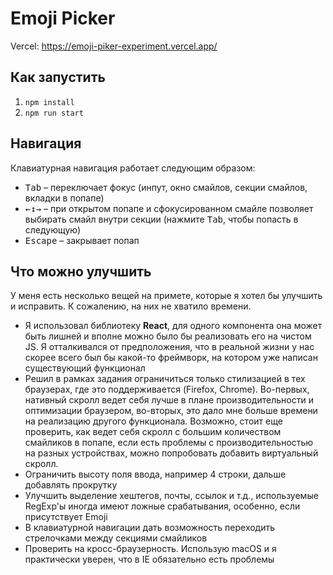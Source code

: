# Emoji Picker

Vercel: https://emoji-piker-experiment.vercel.app/

## Как запустить

1. `npm install`
2. `npm run start`

## Навигация

Клавиатурная навигация работает следующим образом:

- <kbd>Tab</kbd> – переключает фокус (инпут, окно смайлов, секции смайлов, вкладки в попапе)
- <kbd>←↕→</kbd> – при открытом попапе и сфокусированном смайле позволяет выбирать смайл внутри секции (нажмите <kbd>
  Tab</kbd>, чтобы попасть в следующую)
- <kbd>Escape</kbd> – закрывает попап

## Что можно улучшить

У меня есть несколько вещей на примете, которые я хотел бы улучшить и исправить. К сожалению, на них не хватило времени.

- Я использовал библиотеку **React**, для одного компонента она может быть лишней и вполне можно было бы реализовать его
  на чистом JS. Я отталкивался от предположения, что в реальной жизни у нас скорее всего был бы какой-то фреймворк, на
  котором уже написан существующий функционал
- Решил в рамках задания ограничиться только стилизацией в тех браузерах, где это поддерживается (Firefox, Chrome).
  Во-первых, нативный скролл ведет себя лучше в плане производительности и оптимизации браузером, во-вторых, это дало
  мне больше времени на реализацию другого функционала. Возможно, стоит еще проверить, как ведет себя скролл с большим
  количеством смайликов в попапе, если есть проблемы с производительностью на разных устройствах, можно попробовать
  добавить виртуальный скролл.
- Ограничить высоту поля ввода, например 4 строки, дальше добавлять прокрутку
- Улучшить выделение хештегов, почты, ссылок и т.д., используемые RegExp'ы иногда имеют ложные срабатывания, особенно,
  если присутствует Emoji
- В клавиатурной навигации дать возможность переходить стрелочками между секциями смайликов
- Проверить на кросс-браузерность. Использую macOS и я практически уверен, что в IE обязательно есть проблемы
